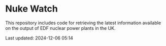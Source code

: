 # Nuke Watch

This repository includes code for retrieving the latest information available on the output of EDF nuclear power plants in the UK.

Last updated: 2024-12-06 05:14